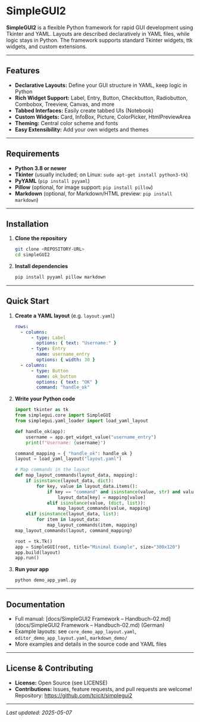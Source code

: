 # SimpleGUI2

**SimpleGUI2** is a flexible Python framework for rapid GUI development using Tkinter and YAML. Layouts are described declaratively in YAML files, while logic stays in Python. The framework supports standard Tkinter widgets, ttk widgets, and custom extensions.

---

## Features

- **Declarative Layouts:** Define your GUI structure in YAML, keep logic in Python
- **Rich Widget Support:** Label, Entry, Button, Checkbutton, Radiobutton, Combobox, Treeview, Canvas, and more
- **Tabbed Interfaces:** Easily create tabbed UIs (Notebook)
- **Custom Widgets:** Card, InfoBox, Picture, ColorPicker, HtmlPreviewArea
- **Theming:** Central color scheme and fonts
- **Easy Extensibility:** Add your own widgets and themes

---

## Requirements

- **Python 3.8 or newer**
- **Tkinter** (usually included; on Linux: `sudo apt-get install python3-tk`)
- **PyYAML** (`pip install pyyaml`)
- **Pillow** (optional, for image support: `pip install pillow`)
- **Markdown** (optional, for Markdown/HTML preview: `pip install markdown`)

---

## Installation

1. **Clone the repository**
    ```sh
    git clone <REPOSITORY-URL>
    cd simpleGUI2
    ```

2. **Install dependencies**
    ```sh
    pip install pyyaml pillow markdown
    ```

---

## Quick Start

1. **Create a YAML layout** (e.g. `layout.yaml`)
    ```yaml
    rows:
      - columns:
          - type: Label
            options: { text: "Username:" }
          - type: Entry
            name: username_entry
            options: { width: 30 }
      - columns:
          - type: Button
            name: ok_button
            options: { text: "OK" }
            command: "handle_ok"
    ```

2. **Write your Python code**
    ```python
    import tkinter as tk
    from simplegui.core import SimpleGUI
    from simplegui.yaml_loader import load_yaml_layout

    def handle_ok(app):
        username = app.get_widget_value("username_entry")
        print(f"Username: {username}")

    command_mapping = { "handle_ok": handle_ok }
    layout = load_yaml_layout("layout.yaml")

    # Map commands in the layout
    def map_layout_commands(layout_data, mapping):
        if isinstance(layout_data, dict):
            for key, value in layout_data.items():
                if key == "command" and isinstance(value, str) and value in mapping:
                    layout_data[key] = mapping[value]
                elif isinstance(value, (dict, list)):
                    map_layout_commands(value, mapping)
        elif isinstance(layout_data, list):
            for item in layout_data:
                map_layout_commands(item, mapping)
    map_layout_commands(layout, command_mapping)

    root = tk.Tk()
    app = SimpleGUI(root, title="Minimal Example", size="300x120")
    app.build(layout)
    app.run()
    ```

3. **Run your app**
    ```sh
    python demo_app_yaml.py
    ```

---

## Documentation

- Full manual: [docs/SimpleGUI2 Framework – Handbuch-02.md](docs/SimpleGUI2 Framework – Handbuch-02.md) (German)
- Example layouts: see `core_demo_app_layout.yaml`, `editor_demo_app_layout.yaml`, `markdown_demo/`
- More examples and details in the source code and YAML files

---

## License & Contributing

- **License:** Open Source (see LICENSE)
- **Contributions:** Issues, feature requests, and pull requests are welcome!  
  Repository: https://github.com/tcicit/simplegui2
---

*Last updated: 2025-05-07*